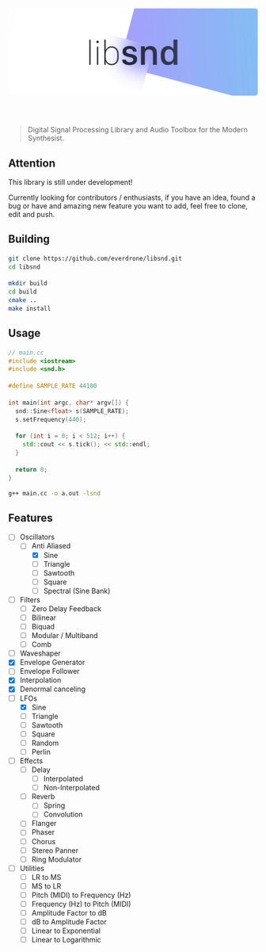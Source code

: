 <h1 align="center">
<img src="assets/libsnd.png" />
<br/><br/>
</h1>

> Digital Signal Processing Library and Audio Toolbox for the Modern Synthesist.

## Attention

This library is still under development!

Currently looking for contributors / enthusiasts, if you have an idea, found a bug or have and amazing new feature you want to add, feel free to clone, edit and push.

## Building

```bash
git clone https://github.com/everdrone/libsnd.git
cd libsnd

mkdir build
cd build
cmake ..
make install
```

## Usage

```cpp
// main.cc
#include <iostream>
#include <snd.h>

#define SAMPLE_RATE 44100

int main(int argc, char* argv[]) {
  snd::Sine<float> s(SAMPLE_RATE);
  s.setFrequency(440);

  for (int i = 0; i < 512; i++) {
    std::cout << s.tick(); << std::endl;
  }

  return 0;
}
```

```bash
g++ main.cc -o a.out -lsnd
```

## Features

- [ ] Oscillators
  - [ ] Anti Aliased
    - [x] Sine
    - [ ] Triangle
    - [ ] Sawtooth
    - [ ] Square
    - [ ] Spectral (Sine Bank)
- [ ] Filters
  - [ ] Zero Delay Feedback
  - [ ] Bilinear
  - [ ] Biquad
  - [ ] Modular / Multiband
  - [ ] Comb
- [ ] Waveshaper
- [x] Envelope Generator
- [ ] Envelope Follower
- [x] Interpolation
- [x] Denormal canceling
- [ ] LFOs
  - [x] Sine
  - [ ] Triangle
  - [ ] Sawtooth
  - [ ] Square
  - [ ] Random
  - [ ] Perlin
- [ ] Effects
  - [ ] Delay
    - [ ] Interpolated
    - [ ] Non-Interpolated
  - [ ] Reverb
    - [ ] Spring
    - [ ] Convolution
  - [ ] Flanger
  - [ ] Phaser
  - [ ] Chorus
  - [ ] Stereo Panner
  - [ ] Ring Modulator
- [ ] Utilities
  - [ ] LR to MS
  - [ ] MS to LR
  - [ ] Pitch (MIDI) to Frequency (Hz)
  - [ ] Frequency (Hz) to Pitch (MIDI)
  - [ ] Amplitude Factor to dB
  - [ ] dB to Amplitude Factor
  - [ ] Linear to Exponential
  - [ ] Linear to Logarithmic
